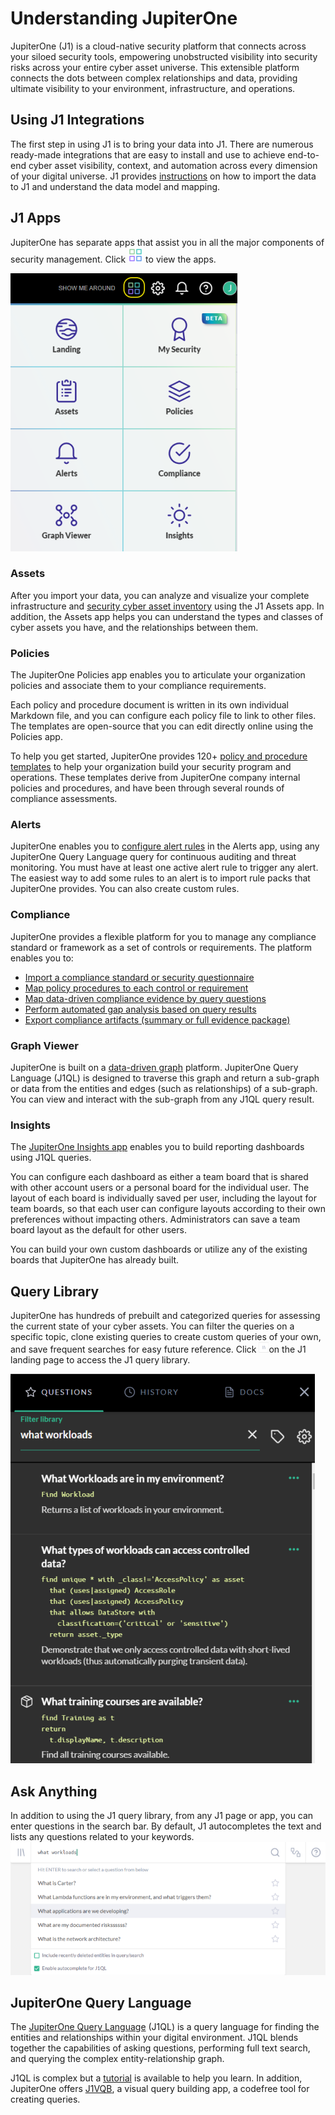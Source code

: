 # Understanding JupiterOne

JupiterOne (J1) is a cloud-native security platform that connects across your siloed security tools, 
empowering unobstructed visibility into security risks across your entire cyber asset universe. 
This extensible platform connects the dots between complex relationships and data, providing 
ultimate visibility to your environment, infrastructure, and operations.

## Using J1 Integrations

The first step in using J1 is to bring your data into J1. There are numerous 
ready-made integrations that are easy to install and use to achieve 
end-to-end cyber asset visibility, context, and automation across every 
dimension of your digital universe. J1 provides [instructions](../configure-integrations.md) on how 
to import the data to J1 and understand the data model and mapping.

## J1 Apps

JupiterOne has separate apps that assist you in all the major components of
security management. Click ![](../assets/icons/apps.png) to view the apps.

![](../assets/jl-apps.png)

### Assets

After you import your data, you can analyze and visualize your complete 
infrastructure and [security cyber asset inventory](../asset-inventory-filters.md) using the J1 Assets app. 
In addition, the Assets app helps you can understand the types and classes 
of cyber assets you have, and the relationships between them. 

### Policies

The JupiterOne Policies app enables you to articulate your organization policies 
and associate them to your compliance requirements. 

Each policy and procedure document is written in its own individual Markdown file, 
and you can configure each policy file to link to other files. The templates are 
open-source that you can edit directly online using the Policies app.

To help you get started, JupiterOne provides 120+ [policy and procedure templates](../manage-policies/policies-app.md) to 
help your organization build your security program and operations. These 
templates derive from JupiterOne company internal policies and procedures, 
and have been through several rounds of compliance assessments.

### Alerts

JupiterOne enables you to [configure alert rules](../manage-alerts.md) in the Alerts app, using any JupiterOne 
Query Language query for continuous auditing and threat monitoring. You must 
have at least one active alert rule to trigger any alert. The easiest way to add some 
rules to an alert is to import rule packs that JupiterOne provides. You can 
also create custom rules.  

### Compliance

JupiterOne provides a flexible platform for you to manage any 
compliance standard or framework as a set of controls or requirements. 
The platform enables you to:

- [Import a compliance standard or security questionnaire](../compliance/compliance-import.md)
- [Map policy procedures to each control or requirement](../compliance/compliance-mapping-policies.md)
- [Map data-driven compliance evidence by query questions](../compliance/compliance-mapping-evidence.md)
- [Perform automated gap analysis based on query results](../compliance/compliance-gap-analysis.md)
- [Export compliance artifacts (summary or full evidence package)](../compliance/compliance-export.md)

### Graph Viewer

JupiterOne is built on a [data-driven graph](../quickstart-graph.md) platform. JupiterOne Query Language (J1QL) is 
designed to traverse this graph and return a sub-graph or data from the entities and 
edges (such as relationships) of a sub-graph. You can view and interact with 
the sub-graph from any J1QL query result.

### Insights

The [JupiterOne Insights app](../insights-dashboards.md) enables you to build reporting dashboards using J1QL queries.

You can configure each dashboard as either a team board that is shared with other 
account users or a personal board for the individual user. The layout of each board is 
individually saved per user, including the layout for team boards, so that each user can 
configure layouts according to their own preferences without impacting others. Administrators 
can save a team board layout as the default for other users.

You can build your own custom dashboards or utilize any of the existing boards that 
JupiterOne has already built.

## Query Library

JupiterOne has hundreds of prebuilt and categorized queries for assessing
the current state of your cyber assets. You can filter the queries on a specific
topic, clone existing queries to create custom queries of your own, and save
frequent searches for easy future reference. Click ![](../assets/icons/query-library.png)on the J1 landing page 
to access the J1 query library.

 ![](../assets/j1-query-library.png)

## Ask Anything

In addition to using the J1 query library, from any J1 page or app, you 
can enter questions in the search bar. By default, J1 autocompletes 
the text and lists any questions related to your keywords. ![](../assets/j1-ask-anything.png)

## JupiterOne Query Language

The [JupiterOne Query Language](../docs/jupiterone-query-language.md) (J1QL) is a query language for 
finding the entities and relationships within your digital 
environment. J1QL blends together the capabilities of 
asking questions, performing full text search, and querying 
the complex entity-relationship graph.

J1QL is complex but a [tutorial](../tutorial-j1ql.md) is available to help you learn.
In addition, JupiterOne offers [J1VQB](j1-vqb), a visual query building app,
a codefree tool for creating queries.

### 

